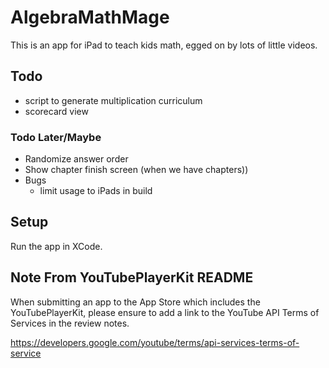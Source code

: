 # AlgebraMathMage 

This is an app for iPad to teach kids math, egged on by lots of little videos.

## Todo 
 * script to generate multiplication curriculum
 * scorecard view
 
### Todo Later/Maybe
 * Randomize answer order
 * Show chapter finish screen (when we have chapters))
 * Bugs
   * limit usage to iPads in build

## Setup
Run the app in XCode.

## Note From YouTubePlayerKit README
When submitting an app to the App Store which includes the YouTubePlayerKit, please ensure to add a link to the YouTube API Terms of Services in the review notes.

https://developers.google.com/youtube/terms/api-services-terms-of-service

